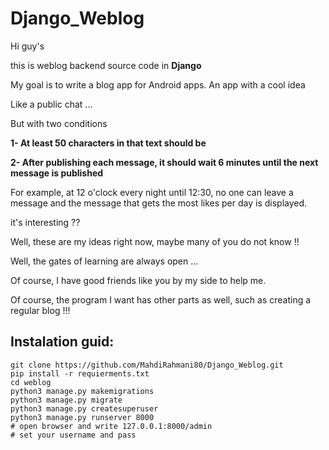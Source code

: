 # Django_Weblog 

Hi guy's 

this is weblog backend source code in **Django** 

My goal is to write a blog app for Android apps. An app with a cool idea

Like a public chat ...

But with two conditions

**1- At least 50 characters in that text should be**

**2- After publishing each message, it should wait 6 minutes until the next message is published**

For example, at 12 o'clock every night until 12:30, no one can leave a message and the message that gets the most likes per day is displayed.

it's interesting ??

Well, these are my ideas right now, maybe many of you do not know !!

Well, the gates of learning are always open ...

Of course, I have good friends like you by my side to help me.
 
Of course, the program I want has other parts as well, such as creating a regular blog !!!

## Instalation guid:

```
git clone https://github.com/MahdiRahmani80/Django_Weblog.git
pip install -r requierments.txt
cd weblog 
python3 manage.py makemigrations
python3 manage.py migrate
python3 manage.py createsuperuser
python3 manage.py runserver 8000
# open browser and write 127.0.0.1:8000/admin
# set your username and pass
```
